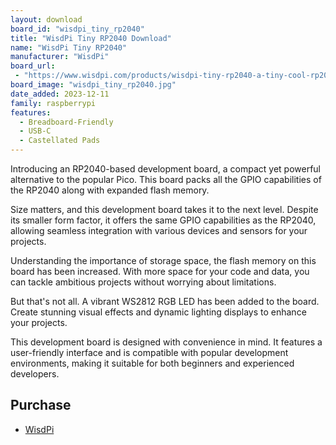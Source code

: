 ```yaml
---
layout: download
board_id: "wisdpi_tiny_rp2040"
title: "WisdPi Tiny RP2040 Download"
name: "WisdPi Tiny RP2040"
manufacturer: "WisdPi"
board_url:
 - "https://www.wisdpi.com/products/wisdpi-tiny-rp2040-a-tiny-cool-rp2040-dev-board-with-4mb-flash"
board_image: "wisdpi_tiny_rp2040.jpg"
date_added: 2023-12-11
family: raspberrypi
features:
  - Breadboard-Friendly
  - USB-C
  - Castellated Pads
---
```


Introducing an RP2040-based development board, a compact yet powerful alternative to the popular Pico. This board packs all the GPIO capabilities of the RP2040 along with expanded flash memory.

Size matters, and this development board takes it to the next level. Despite its smaller form factor, it offers the same GPIO capabilities as the RP2040, allowing seamless integration with various devices and sensors for your projects.

Understanding the importance of storage space, the flash memory on this board has been increased. With more space for your code and data, you can tackle ambitious projects without worrying about limitations.

But that's not all. A vibrant WS2812 RGB LED has been added to the board. Create stunning visual effects and dynamic lighting displays to enhance your projects.

This development board is designed with convenience in mind. It features a user-friendly interface and is compatible with popular development environments, making it suitable for both beginners and experienced developers.

## Purchase
* [WisdPi](https://www.wisdpi.com/products/wisdpi-tiny-rp2040-a-tiny-cool-rp2040-dev-board-with-4mb-flash)




